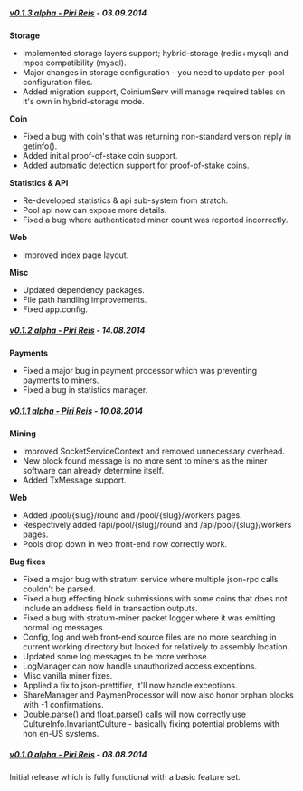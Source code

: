 ##### [v0.1.3 alpha - Piri Reis](https://github.com/CoiniumServ/CoiniumServ/releases/tag/v0.1.3-alpha) - 03.09.2014

**Storage**
* Implemented storage layers support; hybrid-storage (redis+mysql) and mpos compatibility (mysql).
* Major changes in storage configuration - you need to update per-pool configuration files.
* Added migration support, CoiniumServ will manage required tables on it's own in hybrid-storage mode.
 
**Coin**
* Fixed a bug with coin's that was returning non-standard version reply in getinfo().
* Added initial proof-of-stake coin support.
* Added automatic detection support for proof-of-stake coins.

**Statistics & API**
* Re-developed statistics & api sub-system from stratch.
* Pool api now can expose more details.
* Fixed a bug where authenticated miner count was reported incorrectly.
 
**Web**
* Improved index page layout.

**Misc**
* Updated dependency packages.
* File path handling improvements.
* Fixed app.config.

##### [v0.1.2 alpha - Piri Reis](https://github.com/CoiniumServ/CoiniumServ/releases/tag/v0.1.2-alpha) - 14.08.2014

**Payments**
* Fixed a major bug in payment processor which was preventing payments to miners.
* Fixed a bug in statistics manager.

##### [v0.1.1 alpha - Piri Reis](https://github.com/CoiniumServ/CoiniumServ/releases/tag/v0.1.1-alpha) - 10.08.2014
**Mining**
* Improved SocketServiceContext and removed unnecessary overhead.
* New block found message is no more sent to miners as the miner software can already determine itself.
* Added TxMessage support.
 
**Web**
* Added /pool/{slug}/round and /pool/{slug}/workers pages.
* Respectively added /api/pool/{slug}/round and /api/pool/{slug}/workers pages.
* Pools drop down in web front-end now correctly work.

**Bug fixes**
* Fixed a major bug with stratum service where multiple json-rpc calls couldn't be parsed.
* Fixed a bug effecting block submissions with some coins that does not include an address field in transaction outputs.
* Fixed a bug with stratum-miner packet logger where it was emitting normal log messages.
* Config, log and web front-end source files are no more searching in current working directory but looked for relatively to assembly location.
* Updated some log messages to be more verbose.
* LogManager can now handle unauthorized access exceptions.
* Misc vanilla miner fixes.
* Applied a fix to json-prettifier, it'll now handle exceptions.
* ShareManager and PaymenProcessor will now also honor orphan blocks with -1 confirmations.
* Double.parse() and float.parse() calls will now correctly use CultureInfo.InvariantCulture - basically fixing potential problems with non en-US systems.


##### [v0.1.0 alpha - Piri Reis](https://github.com/CoiniumServ/CoiniumServ/releases/tag/v0.1.0-alpha) - 08.08.2014

Initial release which is fully functional with a basic feature set.
